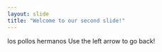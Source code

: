 ```yaml
---
layout: slide
title: "Welcome to our second slide!"
---
```

los pollos hermanos
Use the left arrow to go back!
